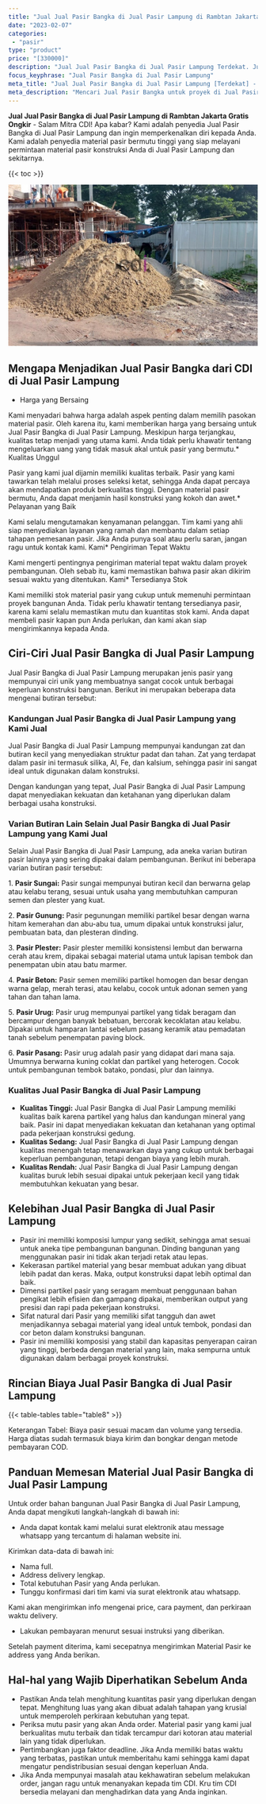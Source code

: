 ```yaml
---
title: "Jual Jual Pasir Bangka di Jual Pasir Lampung di Rambtan Jakarta Gratis Ongkir"
date: "2023-02-07"
categories:
 - "pasir"
type: "product"
price: "[330000]"
description: "Jual Jual Pasir Bangka di Jual Pasir Lampung Terdekat. Jual Pasir Bangka ini sering digunakan dalam proyek konstruksi sebagai bahan campuran yang terpilih dan halus. Kontak kami untuk mendapatkan informasi lebih lanjut."
focus_keyphrase: "Jual Pasir Bangka di Jual Pasir Lampung"
meta_title: "Jual Jual Pasir Bangka di Jual Pasir Lampung [Terdekat] - CDI"
meta_description: "Mencari Jual Pasir Bangka untuk proyek di Jual Pasir Lampung? Kami memiliki Jual Pasir Bangka berkualitas untuk material adukan. Dapatkan penawaran terbaik sekarang."
---
```


**Jual Jual Pasir Bangka di Jual Pasir Lampung di Rambtan Jakarta Gratis Ongkir** - Salam Mitra CDI! Apa kabar? Kami adalah penyedia Jual Pasir Bangka di Jual Pasir Lampung dan ingin memperkenalkan diri kepada Anda. Kami adalah penyedia material pasir bermutu tinggi yang siap melayani permintaan material pasir konstruksi Anda di Jual Pasir Lampung dan sekitarnya.

{{< toc >}}

![Jual Jual Pasir Bangka di Jual Pasir Lampung di Rambtan Jakarta Gratis Ongkir](/images/pasir/pasir-bangunan-41.jpg)

## Mengapa Menjadikan Jual Pasir Bangka dari CDI di Jual Pasir Lampung

*   Harga yang Bersaing

Kami menyadari bahwa harga adalah aspek penting dalam memilih pasokan material pasir. Oleh karena itu, kami memberikan harga yang bersaing untuk Jual Pasir Bangka di Jual Pasir Lampung. Meskipun harga terjangkau, kualitas tetap menjadi yang utama kami. Anda tidak perlu khawatir tentang mengeluarkan uang yang tidak masuk akal untuk pasir yang bermutu.*   Kualitas Unggul

Pasir yang kami jual dijamin memiliki kualitas terbaik. Pasir yang kami tawarkan telah melalui proses seleksi ketat, sehingga Anda dapat percaya akan mendapatkan produk berkualitas tinggi. Dengan material pasir bermutu, Anda dapat menjamin hasil konstruksi yang kokoh dan awet.*   Pelayanan yang Baik

Kami selalu mengutamakan kenyamanan pelanggan. Tim kami yang ahli siap menyediakan layanan yang ramah dan membantu dalam setiap tahapan pemesanan pasir. Jika Anda punya soal atau perlu saran, jangan ragu untuk kontak kami. Kami*   Pengiriman Tepat Waktu

Kami mengerti pentingnya pengiriman material tepat waktu dalam proyek pembangunan. Oleh sebab itu, kami memastikan bahwa pasir akan dikirim sesuai waktu yang ditentukan. Kami*   Tersedianya Stok

Kami memiliki stok material pasir yang cukup untuk memenuhi permintaan proyek bangunan Anda. Tidak perlu khawatir tentang tersedianya pasir, karena kami selalu memastikan mutu dan kuantitas stok kami. Anda dapat membeli pasir kapan pun Anda perlukan, dan kami akan siap mengirimkannya kepada Anda. 

## Ciri-Ciri Jual Pasir Bangka di Jual Pasir Lampung

Jual Pasir Bangka di Jual Pasir Lampung merupakan jenis pasir yang mempunyai ciri unik yang membuatnya sangat cocok untuk berbagai keperluan konstruksi bangunan. Berikut ini merupakan beberapa data mengenai butiran tersebut:

### Kandungan Jual Pasir Bangka di Jual Pasir Lampung yang Kami Jual

Jual Pasir Bangka di Jual Pasir Lampung mempunyai kandungan zat dan butiran kecil yang menyediakan struktur padat dan tahan. Zat yang terdapat dalam pasir ini termasuk silika, Al, Fe, dan kalsium, sehingga pasir ini sangat ideal untuk digunakan dalam konstruksi.

Dengan kandungan yang tepat, Jual Pasir Bangka di Jual Pasir Lampung dapat menyediakan kekuatan dan ketahanan yang diperlukan dalam berbagai usaha konstruksi.

### Varian Butiran Lain Selain Jual Pasir Bangka di Jual Pasir Lampung yang Kami Jual

Selain Jual Pasir Bangka di Jual Pasir Lampung, ada aneka varian butiran pasir lainnya yang sering dipakai dalam pembangunan. Berikut ini beberapa varian butiran pasir tersebut:

1\.  **Pasir Sungai:** Pasir sungai mempunyai butiran kecil dan berwarna gelap atau kelabu terang, sesuai untuk usaha yang membutuhkan campuran semen dan plester yang kuat.

2\.  **Pasir Gunung:** Pasir pegunungan memiliki partikel besar dengan warna hitam kemerahan dan abu-abu tua, umum dipakai untuk konstruksi jalur, pembuatan bata, dan plesteran dinding.

3\.  **Pasir Plester:** Pasir plester memiliki konsistensi lembut dan berwarna cerah atau krem, dipakai sebagai material utama untuk lapisan tembok dan penempatan ubin atau batu marmer.

4\.  **Pasir Beton:** Pasir semen memiliki partikel homogen dan besar dengan warna gelap, merah terasi, atau kelabu, cocok untuk adonan semen yang tahan dan tahan lama.

5\.  **Pasir Urug:** Pasir urug mempunyai partikel yang tidak beragam dan bercampur dengan banyak bebatuan, bercorak kecoklatan atau kelabu. Dipakai untuk hamparan lantai sebelum pasang keramik atau pemadatan tanah sebelum penempatan paving block.

6\.  **Pasir Pasang:** Pasir urug adalah pasir yang didapat dari mana saja. Umumnya berwarna kuning coklat dan partikel yang heterogen. Cocok untuk pembangunan tembok batako, pondasi, plur dan lainnya.

### Kualitas Jual Pasir Bangka di Jual Pasir Lampung

*   **Kualitas Tinggi:** Jual Pasir Bangka di Jual Pasir Lampung memiliki kualitas baik karena partikel yang halus dan kandungan mineral yang baik. Pasir ini dapat menyediakan kekuatan dan ketahanan yang optimal pada pekerjaan konstruksi gedung.
*   **Kualitas Sedang:** Jual Pasir Bangka di Jual Pasir Lampung dengan kualitas menengah tetap menawarkan daya yang cukup untuk berbagai keperluan pembangunan, tetapi dengan biaya yang lebih murah.
*   **Kualitas Rendah:** Jual Pasir Bangka di Jual Pasir Lampung dengan kualitas buruk lebih sesuai dipakai untuk pekerjaan kecil yang tidak membutuhkan kekuatan yang besar.

## Kelebihan Jual Pasir Bangka di Jual Pasir Lampung

*   Pasir ini memiliki komposisi lumpur yang sedikit, sehingga amat sesuai untuk aneka tipe pembangunan bangunan. Dinding bangunan yang menggunakan pasir ini tidak akan terjadi retak atau lepas.
*   Kekerasan partikel material yang besar membuat adukan yang dibuat lebih padat dan keras. Maka, output konstruksi dapat lebih optimal dan baik.
*   Dimensi partikel pasir yang seragam membuat penggunaan bahan pengikat lebih efisien dan gampang dipakai, memberikan output yang presisi dan rapi pada pekerjaan konstruksi.
*   Sifat natural dari Pasir yang memiliki sifat tangguh dan awet menjadikannya sebagai material yang ideal untuk tembok, pondasi dan cor beton dalam konstruksi bangunan.
*   Pasir ini memiliki komposisi yang stabil dan kapasitas penyerapan cairan yang tinggi, berbeda dengan material yang lain, maka sempurna untuk digunakan dalam berbagai proyek konstruksi.

## Rincian Biaya Jual Pasir Bangka di Jual Pasir Lampung

{{< table-tables table="table8" >}}

Keterangan Tabel: Biaya pasir sesuai macam dan volume yang tersedia. Harga diatas sudah termasuk biaya kirim dan bongkar dengan metode pembayaran COD.

## Panduan Memesan Material Jual Pasir Bangka di Jual Pasir Lampung

Untuk order bahan bangunan Jual Pasir Bangka di Jual Pasir Lampung, Anda dapat mengikuti langkah-langkah di bawah ini:

*   Anda dapat kontak kami melalui surat elektronik atau message whatsapp yang tercantum di halaman website ini.

Kirimkan data-data di bawah ini:

*   Nama full.
*   Address delivery lengkap.
*   Total kebutuhan Pasir yang Anda perlukan.
*   Tunggu konfirmasi dari tim kami via surat elektronik atau whatsapp.

Kami akan mengirimkan info mengenai price, cara payment, dan perkiraan waktu delivery.
*   Lakukan pembayaran menurut sesuai instruksi yang diberikan.

Setelah payment diterima, kami secepatnya mengirimkan Material Pasir ke address yang Anda berikan.

## Hal-hal yang Wajib Diperhatikan Sebelum Anda

*   Pastikan Anda telah menghitung kuantitas pasir yang diperlukan dengan tepat. Menghitung luas yang akan dibuat adalah tahapan yang krusial untuk memperoleh perkiraan kebutuhan yang tepat.
*   Periksa mutu pasir yang akan Anda order. Material pasir yang kami jual berkualitas mutu terbaik dan tidak tercampur dari kotoran atau material lain yang tidak diperlukan.
*   Pertimbangkan juga faktor deadline. Jika Anda memiliki batas waktu yang terbatas, pastikan untuk memberitahu kami sehingga kami dapat mengatur pendistribusian sesuai dengan keperluan Anda.
*   Jika Anda mempunyai masalah atau kekhawatiran sebelum melakukan order, jangan ragu untuk menanyakan kepada tim CDI. Kru tim CDI bersedia melayani dan menghadirkan data yang Anda inginkan.